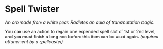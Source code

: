 # Spell Twister

*An orb made from a white pear. Radiates an aura of transmutation magic.*

You can use an action to regain one expended spell slot of 1st or 2nd level, and you must finish a long rest before this item can be used again. *(requires attunement by a spellcaster)*

